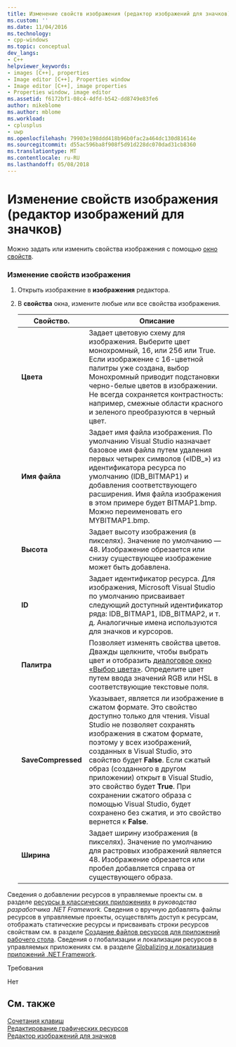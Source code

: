 ```yaml
---
title: Изменение свойств изображения (редактор изображений для значков) | Документы Microsoft
ms.custom: ''
ms.date: 11/04/2016
ms.technology:
- cpp-windows
ms.topic: conceptual
dev_langs:
- C++
helpviewer_keywords:
- images [C++], properties
- Image editor [C++], Properties window
- Image editor [C++], image properties
- Properties window, image editor
ms.assetid: f6172bf1-08c4-4dfd-b542-dd8749e83fe6
author: mikeblome
ms.author: mblome
ms.workload:
- cplusplus
- uwp
ms.openlocfilehash: 79903e198ddd418b96b0fac2a464dc130d81614e
ms.sourcegitcommit: d55ac596ba8f908f5d91d228dc070dad31cb8360
ms.translationtype: MT
ms.contentlocale: ru-RU
ms.lasthandoff: 05/08/2018
---
```

# <a name="changing-image-properties-image-editor-for-icons"></a>Изменение свойств изображения (редактор изображений для значков)
Можно задать или изменить свойства изображения с помощью [окно свойств](/visualstudio/ide/reference/properties-window).  
  
### <a name="to-change-an-images-properties"></a>Изменение свойств изображения  
  
1.  Открыть изображение в **изображения** редактора.  
  
2.  В **свойства** окна, измените любые или все свойства изображения.  
  
    |Свойство.|Описание|  
    |--------------|-----------------|  
    |**Цвета**|Задает цветовую схему для изображения. Выберите цвет монохромный, 16, или 256 или True. Если изображение с 16-цветной палитры уже создана, выбор Монохромный приводит подстановки черно-белые цветов в изображении. Не всегда сохраняется контрастность: например, смежные области красного и зеленого преобразуются в черный цвет.|  
    |**Имя файла**|Задает имя файла изображения. По умолчанию Visual Studio назначает базовое имя файла путем удаления первых четырех символов («IDB_») из идентификатора ресурса по умолчанию (IDB_BITMAP1) и добавления соответствующего расширения. Имя файла изображения в этом примере будет BITMAP1.bmp. Можно переименовать его MYBITMAP1.bmp.|  
    |**Высота**|Задает высоту изображения (в пикселях). Значение по умолчанию — 48. Изображение обрезается или снизу существующее изображение может быть добавлена.|  
    |**ID**|Задает идентификатор ресурса. Для изображения, Microsoft Visual Studio по умолчанию присваивает следующий доступный идентификатор ряда: IDB_BITMAP1, IDB_BITMAP2, и т. д. Аналогичные имена используются для значков и курсоров.|  
    |**Палитра**|Позволяет изменять свойства цветов. Дважды щелкните, чтобы выбрать цвет и отобразить [диалоговое окно «Выбор цвета»](../windows/custom-color-selector-dialog-box-image-editor-for-icons.md). Определите цвет путем ввода значений RGB или HSL в соответствующие текстовые поля.|  
    |**SaveCompressed**|Указывает, является ли изображение в сжатом формате. Это свойство доступно только для чтения. Visual Studio не позволяет сохранять изображения в сжатом формате, поэтому у всех изображений, созданных в Visual Studio, это свойство будет **False**. Если сжатый образ (созданного в другом приложении) открыт в Visual Studio, это свойство будет **True**. При сохранении сжатого образа с помощью Visual Studio, будет сохранено без сжатия, и это свойство вернется к **False**.|  
    |**Ширина**|Задает ширину изображения (в пикселях). Значение по умолчанию для растровых изображений является 48. Изображение обрезается или пробел добавляется справа от существующего образа.|  
  
 Сведения о добавлении ресурсов в управляемые проекты см. в разделе [ресурсы в классических приложениях](/dotnet/framework/resources/index) в *руководства разработчика .NET Framework.* Сведения о вручную добавлять файлы ресурсов в управляемые проекты, осуществлять доступ к ресурсам, отображать статические ресурсы и присваивать строки ресурсов свойствам см. в разделе [Создание файлов ресурсов для приложений рабочего стола](/dotnet/framework/resources/creating-resource-files-for-desktop-apps). Сведения о глобализации и локализации ресурсов в управляемых приложениях см. в разделе [Globalizing и локализация приложений .NET Framework](/dotnet/standard/globalization-localization/index).  
  
 Требования  
  
 Нет  
  
## <a name="see-also"></a>См. также  
 [Сочетания клавиш](../windows/accelerator-keys-image-editor-for-icons.md)   
 [Редактирование графических ресурсов](../windows/editing-graphical-resources-image-editor-for-icons.md)   
 [Редактор изображений для значков](../windows/image-editor-for-icons.md)

